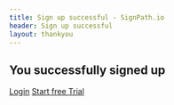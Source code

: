 ```yaml
---
title: Sign up successful - SignPath.io
header: Sign up successful
layout: thankyou
---
```


<h2>You successfully signed up</h2>

<div>
	<a href='{{ site.data.hosts.app[jekyll.environment] }}/Web/Home/Login' class='btn btn-primary'>Login</a>
	<a href='{{ site.data.hosts.app[jekyll.environment] }}/Web/Subscription/StartFreeTrial' class='btn btn-flat'>Start free Trial</a>
</div>

